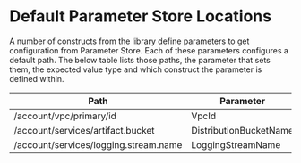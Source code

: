 # Default Parameter Store Locations

A number of constructs from the library define parameters to get configuration from Parameter Store. Each of these parameters configures a default path. The below table lists those paths, the parameter that sets them, the expected value type and which construct the parameter is defined within.

| Path                                  | Parameter              | Type              | Construct                |
| ------------------------------------- | ---------------------- | ----------------- | ------------------------ |
| /account/vpc/primary/id               | VpcId                  | AWS::EC2::VPC::Id | GuVpc.fromIdParameter    |
| /account/services/artifact.bucket     | DistributionBucketName | String            | GuGetDistributablePolicy |
| /account/services/logging.stream.name | LoggingStreamName      | String            | GuLogShippingPolicy      |
